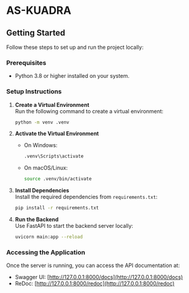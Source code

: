 # AS-KUADRA
## Getting Started

Follow these steps to set up and run the project locally:

### Prerequisites
- Python 3.8 or higher installed on your system.

### Setup Instructions

1. **Create a Virtual Environment**  
    Run the following command to create a virtual environment:
    ```bash
    python -m venv .venv
    ```

2. **Activate the Virtual Environment**  
    - On Windows:
      ```bash
      .venv\Scripts\activate
      ```
    - On macOS/Linux:
      ```bash
      source .venv/bin/activate
      ```

3. **Install Dependencies**  
    Install the required dependencies from `requirements.txt`:
    ```bash
    pip install -r requirements.txt
    ```

4. **Run the Backend**  
    Use FastAPI to start the backend server locally:
    ```bash
    uvicorn main:app --reload
    ```

### Accessing the Application
Once the server is running, you can access the API documentation at:
- Swagger UI: [http://127.0.0.1:8000/docs](http://127.0.0.1:8000/docs)
- ReDoc: [http://127.0.0.1:8000/redoc](http://127.0.0.1:8000/redoc)